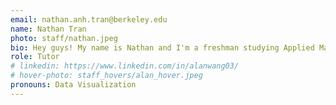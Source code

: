 ```yaml
---
email: nathan.anh.tran@berkeley.edu
name: Nathan Tran
photo: staff/nathan.jpeg
bio: Hey guys! My name is Nathan and I'm a freshman studying Applied Math. This is my first semester teaching in the DeCal and I look forward to working with y'all. I love watching sports, betting, watching anime, working out, and traveling. Very excited to meet everyone this semester!
role: Tutor
# linkedin: https://www.linkedin.com/in/alanwang03/
# hover-photo: staff_hovers/alan_hover.jpeg
pronouns: Data Visualization
---
```

